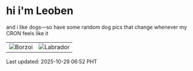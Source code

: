 # hi i'm Leoben

and i like dogs—so have some random dog pics that change whenever my CRON feels like it

|  |  |
|--------|----------|
| ![Borzoi](https://random-dog-vercel.vercel.app/api/random-borzoi?v=1761691951) | ![Labrador](https://random-dog-vercel.vercel.app/api/random-labrador?v=1761691951) |

Last updated: 2025-10-29 06:52 PHT
